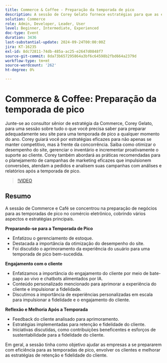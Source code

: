 ```yaml
---
title: Commerce & Coffee - Preparação da temporada de pico
description: A sessão de Corey Gelato fornece estratégias para que as empresas de comércio eletrônico se destaquem durante as temporadas de pico, otimizando o desempenho do site, gerenciando o inventário, aprimorando o engajamento do cliente com ferramentas de IA e aproveitando a análise pós-temporada para melhorar a retenção e a fidelidade.
solution: Commerce
role: Admin, Developer, Leader, User
level: Beginner, Intermediate, Experienced
doc-type: Event
duration: 3436
last-substantial-update: 2024-09-24T00:00:00Z
jira: KT-16235
exl-id: 8dc72811-74db-485a-ac25-e2647d0848f7
source-git-commit: 8da73b657295864a3bf6c64598b2fbd664a2379d
workflow-type: tm+mt
source-wordcount: '262'
ht-degree: 0%

---
```


# Commerce &amp; Coffee: Preparação da temporada de pico

Junte-se ao consultor sênior de estratégia da Commerce, Corey Gelato, para uma sessão sobre tudo o que você precisa saber para preparar adequadamente seu site para uma temporada de pico a qualquer momento do ano. Corey guiará você por estratégias eficazes para não apenas se manter competitivo, mas à frente da concorrência. Saiba como otimizar o desempenho do site, gerenciar o inventário e incrementar proativamente o suporte ao cliente. Corey também abordará as práticas recomendadas para o planejamento de campanhas de marketing eficazes que impulsionem conversões, atendam a pedidos e analisem suas campanhas com análises e relatórios após a temporada de pico.

>[!VIDEO](https://video.tv.adobe.com/v/3434700/?learn=on)

## Resumo

A sessão de Commerce e Café se concentrou na preparação de negócios para as temporadas de pico no comércio eletrônico, cobrindo vários aspectos e estratégias principais.

**Preparando-se para a Temporada de Pico**

* Enfatizou o gerenciamento de estoque.
* Destacada a importância da otimização do desempenho do site.
* Foi discutido o aprimoramento da experiência do usuário para uma temporada de pico bem-sucedida.

**Engajamento com o cliente**

* Enfatizamos a importância do engajamento do cliente por meio de bate-papo ao vivo e chatbots alimentados por IA.
* Conteúdo personalizado mencionado para aprimorar a experiência do cliente e impulsionar a fidelidade.
* Discutimos a importância de experiências personalizadas em escala para impulsionar a fidelidade e o engajamento do cliente.

**Reflexão e Melhoria Após a Temporada**

* Feedback do cliente analisado para aprimoramento.
* Estratégias implementadas para retenção e fidelidade do cliente.
* Iniciativas discutidas, como contribuições beneficentes e esforços de sustentabilidade para a fidelidade do cliente.

Em geral, a sessão tinha como objetivo ajudar as empresas a se prepararem com eficiência para as temporadas de pico, envolver os clientes e melhorar as estratégias de retenção e fidelidade do cliente.
